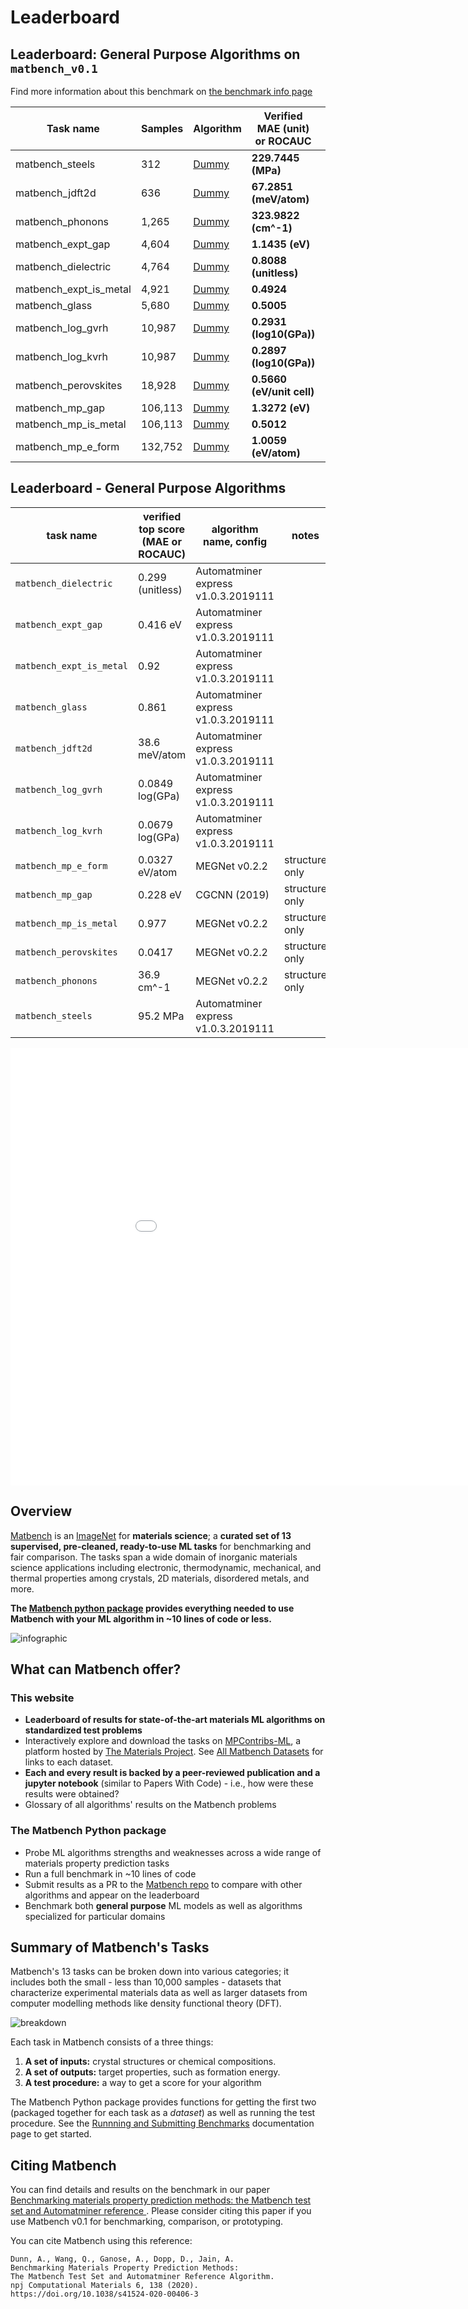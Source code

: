# Leaderboard

## Leaderboard: General Purpose Algorithms on `matbench_v0.1`

Find more information about this benchmark on [the benchmark info page](/Benchmark%20Info/matbench_v0.1)

| Task name | Samples | Algorithm | Verified MAE (unit) or ROCAUC | Notes |
|------------------|---------|-----------|----------------------|-------|
| matbench_steels | 312 | [Dummy](/Full%20Benchmark%20Data/matbench_v0.1_dummy) | **229.7445 (MPa)** |  |
| matbench_jdft2d | 636 | [Dummy](/Full%20Benchmark%20Data/matbench_v0.1_dummy) | **67.2851 (meV/atom)** |  |
| matbench_phonons | 1,265 | [Dummy](/Full%20Benchmark%20Data/matbench_v0.1_dummy) | **323.9822 (cm^-1)** |  |
| matbench_expt_gap | 4,604 | [Dummy](/Full%20Benchmark%20Data/matbench_v0.1_dummy) | **1.1435 (eV)** |  |
| matbench_dielectric | 4,764 | [Dummy](/Full%20Benchmark%20Data/matbench_v0.1_dummy) | **0.8088 (unitless)** |  |
| matbench_expt_is_metal | 4,921 | [Dummy](/Full%20Benchmark%20Data/matbench_v0.1_dummy) | **0.4924** |  |
| matbench_glass | 5,680 | [Dummy](/Full%20Benchmark%20Data/matbench_v0.1_dummy) | **0.5005** |  |
| matbench_log_gvrh | 10,987 | [Dummy](/Full%20Benchmark%20Data/matbench_v0.1_dummy) | **0.2931 (log10(GPa))** |  |
| matbench_log_kvrh | 10,987 | [Dummy](/Full%20Benchmark%20Data/matbench_v0.1_dummy) | **0.2897 (log10(GPa))** |  |
| matbench_perovskites | 18,928 | [Dummy](/Full%20Benchmark%20Data/matbench_v0.1_dummy) | **0.5660 (eV/unit cell)** |  |
| matbench_mp_gap | 106,113 | [Dummy](/Full%20Benchmark%20Data/matbench_v0.1_dummy) | **1.3272 (eV)** |  |
| matbench_mp_is_metal | 106,113 | [Dummy](/Full%20Benchmark%20Data/matbench_v0.1_dummy) | **0.5012** |  |
| matbench_mp_e_form | 132,752 | [Dummy](/Full%20Benchmark%20Data/matbench_v0.1_dummy) | **1.0059 (eV/atom)** |  |


## Leaderboard - General Purpose Algorithms

| task name                | verified top score (MAE or ROCAUC) | algorithm name, config            | notes |
| ------------------------ | ---------------------------------- | ----------------------------------- | ----------------------------------------------------------- |
| `matbench_dielectric`    | 0.299 (unitless)                   | Automatminer express v1.0.3.2019111 |                                                          |
| `matbench_expt_gap`      | 0.416 eV                           | Automatminer express v1.0.3.2019111 |                                                          |
| `matbench_expt_is_metal` | 0.92                               | Automatminer express v1.0.3.2019111 |                                                          |
| `matbench_glass`         | 0.861                              | Automatminer express v1.0.3.2019111 |                                                          |
| `matbench_jdft2d`        | 38.6 meV/atom                      | Automatminer express v1.0.3.2019111 |                                                          |
| `matbench_log_gvrh`      | 0.0849 log(GPa)                    | Automatminer express v1.0.3.2019111 |                                                          |
| `matbench_log_kvrh`      | 0.0679 log(GPa)                    | Automatminer express v1.0.3.2019111 |                                                          |
| `matbench_mp_e_form`     | 0.0327 eV/atom                     | MEGNet v0.2.2                       | structure only                                         |
| `matbench_mp_gap`        | 0.228 eV                           | CGCNN (2019)                        | structure only                                         |
| `matbench_mp_is_metal`   | 0.977                              | MEGNet v0.2.2                       | structure only                                         |
| `matbench_perovskites`   | 0.0417                             | MEGNet v0.2.2                       | structure only                                         |
| `matbench_phonons`       | 36.9 cm^-1                         | MEGNet v0.2.2                       | structure only                                         |
| `matbench_steels`        | 95.2 MPa                           | Automatminer express v1.0.3.2019111 |                                                         |

<iframe src="static/graph.html" class="is-fullwidth" height="700px" width="1000px" frameBorder="0"> </iframe>

## Overview

[Matbench](https://doi.org/10.1038/s41524-020-00406-3) is an [ImageNet](http://www.image-net.org) for **materials science**; a
**curated set of 13 supervised, pre-cleaned, ready-to-use ML tasks** for benchmarking and fair comparison. The tasks span a wide domain of
inorganic materials science applications including electronic, thermodynamic, mechanical, and thermal properties among crystals, 2D materials,
disordered metals, and more.  

**The [Matbench python package](https://github.com/hackingmaterials/matbench) provides everything needed to use Matbench with your ML algorithm in ~10 lines of code or less.**

![infographic](static/infographic_matbench.png)




## What can Matbench offer?

### This website


- **Leaderboard of results for state-of-the-art materials ML algorithms on standardized test problems**
- Interactively explore and download the tasks on [MPContribs-ML](https://ml.materialsproject.org/browse), a platform hosted by [The Materials Project](https://materialsproject.org). See [All Matbench Datasets](#all-matbench-datasets) for links to each dataset.
- **Each and every result is backed by a peer-reviewed publication and a jupyter notebook** (similar to Papers With Code) - i.e., how were these results were obtained?
- Glossary of all algorithms' results on the Matbench problems


### The Matbench Python package

- Probe ML algorithms strengths and weaknesses across a wide range of materials property prediction tasks
- Run a full benchmark in ~10 lines of code
- Submit results as a PR to the [Matbench repo](https://github.com/hackingmaterials/matbench) to compare with other algorithms and appear on the leaderboard
- Benchmark both **general purpose** ML models as well as algorithms specialized for particular domains


## Summary of Matbench's Tasks

Matbench's 13 tasks can be broken down into various categories; it includes both the small - less than 10,000 samples - datasets that characterize
experimental materials data as well as larger datasets from computer modelling methods like density functional theory (DFT).


![breakdown](static/datasets_breakdown_inverted.png)


Each task in Matbench consists of a three things:

1. **A set of inputs:** crystal structures or chemical compositions.
2. **A set of outputs:** target properties, such as formation energy.
3. **A test procedure:** a way to get a score for your algorithm


The Matbench Python package provides functions for getting the first two (packaged together for each task as a _dataset_) as well as running 
the test procedure. See the [Runnning and Submitting Benchmarks](running_and_submitting_benchmarks.md) documentation page to get started.



## Citing Matbench

You can find details and results on the benchmark in our paper [Benchmarking materials property prediction methods: the Matbench test set and Automatminer reference ](https://doi.org/10.1038/s41524-020-00406-3). 
Please consider citing this paper if you use Matbench v0.1 for benchmarking, comparison, or prototyping.


You can cite Matbench using this reference:

```
Dunn, A., Wang, Q., Ganose, A., Dopp, D., Jain, A. 
Benchmarking Materials Property Prediction Methods: 
The Matbench Test Set and Automatminer Reference Algorithm. 
npj Computational Materials 6, 138 (2020). 
https://doi.org/10.1038/s41524-020-00406-3
```



















